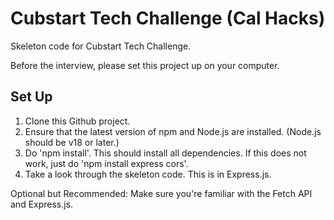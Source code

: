 # Cubstart Tech Challenge (Cal Hacks)
Skeleton code for Cubstart Tech Challenge. 

Before the interview, please set this project up on your computer.

## Set Up
1. Clone this Github project.
2. Ensure that the latest version of npm and Node.js are installed. (Node.js should be v18 or later.)
3. Do 'npm install'. This should install all dependencies. If this does not work, just do 'npm install express cors'. 
4. Take a look through the skeleton code. This is in Express.js. 

Optional but Recommended: Make sure you're familiar with the Fetch API and Express.js.

